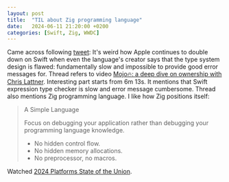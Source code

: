 ```yaml
---
layout: post
title:  "TIL about Zig programming language"
date:   2024-06-11 21:20:00 +0200
categories: [Swift, Zig, WWDC]
---
```

Came across following [tweet](https://x.com/DanielcHooper/status/1800267354552582257): It's weird how Apple continues to double down on Swift when even the language's creator says that the type system design is flawed: fundamentally slow and impossible to provide good error messages for. Thread refers to video [Mojo🔥: a deep dive on ownership with Chris Lattner](https://www.youtube.com/watch?v=9ag0fPMmYPQ&t=373s). Interesting part starts from 6m 13s. It mentions that Swift expression type checker is slow and error message cumbersome. Thread also mentions Zig programming language. I like how Zig positions itself: 

> A Simple Language
>
> Focus on debugging your application rather than debugging your programming language knowledge.
>
> * No hidden control flow.
> * No hidden memory allocations.
> * No preprocessor, no macros.

Watched [2024 Platforms State of the Union](https://developer.apple.com/videos/play/wwdc2024/102/).
